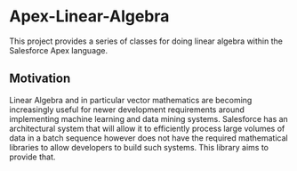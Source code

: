 Apex-Linear-Algebra
===================

This project provides a series of classes for doing linear algebra within the Salesforce Apex language.

Motivation
----------

Linear Algebra and in particular vector mathematics are becoming increasingly useful for newer development requirements around implementing machine learning and data mining systems. Salesforce has an architectural system that will allow it to efficiently process large volumes of data in a batch sequence however does not have the required mathematical libraries to allow developers to build such systems. This library aims to provide that.

